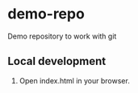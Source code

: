 # demo-repo
Demo repository to work with git

## Local development

1. Open index.html in your browser.
